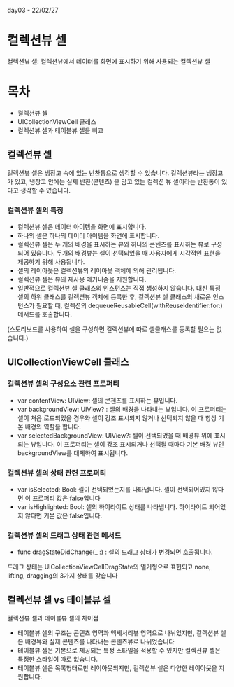 day03 - 22/02/27

# 컬렉션뷰 셀

컬렉션뷰 셀: 컬렉션뷰에서 데이터를 화면에 표시하기 위해 사용되는 컬렉션뷰 셀

# 목차

- 컬렉션뷰 셀
- UICollectionViewCell 클래스
- 컬렉션뷰 셀과 테이블뷰 셀을 비교

## 컬렉션뷰 셀

컬렉션뷰 셀은 냉장고 속에 있는 반찬통으로 생각할 수 있습니다. 컬렉션뷰라는 냉장고가 있고, 냉장고 안에는 실제 반찬(콘텐츠) 을 담고 있는 컬렉션 뷰 셀이라는 반찬통이 있다고 생각할 수 있습니다. 

### 컬렉션뷰 셀의 특징

- 컬렉션뷰 셀은 데이터 아이템을 화면에 표시합니다.
- 하나의 셀은 하나의 데이터 아이템을 화면에 표시합니다.
- 컬렉션뷰 셀은 두 개의 배경을 표시하는 뷰와 하나의 콘텐츠를 표시하는 뷰로 구성되어 있습니다. 두개의 배경뷰는 셀이 선택되었을 때 사용자에게 시각적인 표현을 제공하기 위해 사용됩니다.
- 셀의 레이아웃은 컬렉션뷰의 레이아웃 객체에 의해 관리됩니다.
- 컬렉션뷰 셀은 뷰의 재사용 메커니즘을 지원합니다.
- 일반적으로 컬렉션뷰 셀 클래스의 인스턴스는 직접 생성하지 않습니다. 대신 특정 셀의 하위 클래스를 컬렉션뷰 객체에 등록한 후, 컬렉션뷰 셀 클래스의 새로운 인스턴스가 필요할 때, 컬렉션의 dequeueReusableCell(withReuseIdentifier:for:) 메서드를 호출합니다.

(스토리보드를 사용하여 셀을 구성하면 컬렉션뷰에 따로 셀클래스를 등록할 필요는 없습니다.)

## UICollectionViewCell 클래스

### 컬렉션뷰 셀의 구성요소 관련 프로퍼티

- var contentView: UIView: 셀의 콘첸츠를 표시하는 뷰입니다.
- var backgroundView: UIView? : 셀의 배경을 나타내는 뷰입니다. 이 프로퍼티는 셀이 처음 로드되었을 경우와 셀이 강조 표시되지 않거나 선택되지 않을 때 항상 기본 배경의 역할을 합니다.
- var selectedBackgroundView: UIView?: 셀이 선택되었을 때 배경뷰 위에 표시되는 뷰입니다. 이 프로퍼티는 셀이 강조 표시되거나 선택될 때마다 기본 배경 뷰인 backgroundView를 대체하여 표시됩니다.

### 컬렉션뷰 셀의 상태 관련 프로퍼티

- var isSelected: Bool: 셀이 선택되었는지를 나타냅니다. 셀이 선택되어있지 않다면 이 프로퍼티 값은 false입니다
- var isHighlighted: Bool: 셀의 하이라이트 상태를 나타냅니다. 하이라이트 되어있지 않다면 기본 값은 false입니다.

### 컬렉션뷰 셀의 드래그 상태 관련 메서드

- func dragStateDidChange(_ :) : 셀의 드래그 상태가 변경되면 호출됩니다.

드래그 상태는 UICollectionViewCellDragState의 열거형으로 표현되고 none, lifting, dragging의 3가지 상태를 갖습니다

## 컬렉션뷰 셀 vs 테이블뷰 셀

컬렉션뷰 셀과 테이블뷰 셀의 차이점

- 테이블뷰 셀의 구조는 콘텐츠 영역과 액세서리뷰 영역으로 나뉘었지만, 컬렉션뷰 셀은 배경뷰와 실제 콘텐츠를 나타내는 콘텐츠뷰로 나뉘었습니다
- 테이블뷰 셀은 기본으로 제공되는 특정 스타일을 적용할 수 있지만 컬렉션뷰 셀은 특정한 스타일이 따로 없습니다.
- 테이블뷰 셀은 목록형태로만 레이아웃되지만, 컬렉션뷰 셀은 다양한 레이아웃을 지원합니다.

